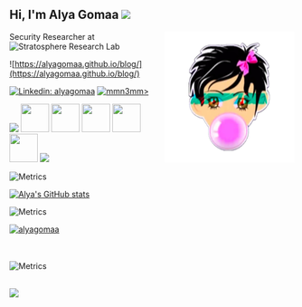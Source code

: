 <h2> Hi, I'm Alya Gomaa <img src="https://media.giphy.com/media/mGcNjsfWAjY5AEZNw6/giphy.gif" width="50"></h2>

<img align="right" src="https://raw.githubusercontent.com/AlyaGomaa/AlyaGomaa/main/icon.png" width="230">

Security Researcher at ![Stratosphere Research Lab](https://www.stratosphereips.org/)

![https://alyagomaa.github.io/blog/](https://alyagomaa.github.io/blog/)


[![Linkedin: alyagomaa](https://img.shields.io/badge/-alyagomaa-blue?style=flat-square&logo=Linkedin&logoColor=white&link=https://www.linkedin.com/in/alyagomaa/)](https://www.linkedin.com/in/alyagomaa/)
[![mmn3mm>](https://img.shields.io/badge/No.%201%20Supporter-%E2%99%A5-red)](https://github.com/mmn3mm)


<p>
<img  width="50" src="https://camo.githubusercontent.com/63371d36886ee658f5a97401f393e1ab1684b2fd3de674b8f5efc7d410b2a3d0/68747470733a2f2f6d656469612e67697068792e636f6d2f6d656469612f57556c706c634d704f43456d5447427442572f67697068792e676966">

<img src="https://github.com/seanprashad/slackmoji/blob/master/emoji/parrots/parrot-trinidadandtobago.gif" height="50" width="50">
<img src="https://github.com/seanprashad/slackmoji/blob/master/emoji/parrots/parrot-trinidadandtobago.gif" height="50" width="50">
<img src="https://github.com/seanprashad/slackmoji/blob/master/emoji/parrots/parrot-trinidadandtobago.gif" height="50" width="50">
<img src="https://github.com/seanprashad/slackmoji/blob/master/emoji/parrots/parrot-trinidadandtobago.gif" height="50" width="50">
<img src="https://github.com/seanprashad/slackmoji/blob/master/emoji/parrots/parrot-trinidadandtobago.gif" height="50" width="50">

 <img  width="50" src="https://camo.githubusercontent.com/63371d36886ee658f5a97401f393e1ab1684b2fd3de674b8f5efc7d410b2a3d0/68747470733a2f2f6d656469612e67697068792e636f6d2f6d656469612f57556c706c634d704f43456d5447427442572f67697068792e676966">

</p>



![Metrics](https://metrics.lecoq.io/alyagomaa?template=classic&base.indepth=false&config.timezone=Africa%2FCairo)


[![Alya's GitHub stats](https://github-readme-stats.vercel.app/api?username=alyagomaa&theme=radical)](https://github.com/anuraghazra/github-readme-stats)

![Metrics](https://metrics.lecoq.io/alyagomaa?template=classic&base.header=0&base.activity=0&base.community=0&base.repositories=0&base.metadata=0&languages=1&base.indepth=false&languages.limit=8&languages.threshold=0%25&languages.other=false&languages.colors=github&languages.sections=most-used&languages.indepth=false&languages.analysis.timeout=15&languages.categories=markup%2C%20programming&languages.recent.categories=markup%2C%20programming&languages.recent.load=300&languages.recent.days=14&config.timezone=Africa%2FCairo)



<a href="https://github.com/denvercoder1/github-readme-streak-stats" title="Go to Source">
      <img  width=390 src="https://github-readme-streak-stats.herokuapp.com/?user=alyagomaa&theme=react&border=61dafb&hide_border=true" alt="alyagomaa" />
</a>


<br>
<br> 
<br>


![Metrics](https://metrics.lecoq.io/alyagomaa?template=classic&base.header=0&base.activity=0&base.community=0&base.repositories=0&base.metadata=0&stars=1&base.indepth=false&stars.limit=4&config.timezone=Africa%2FCairo)


<br>

<img src="https://raw.githubusercontent.com/trinib/trinib/main/.images/marquee.svg"> 
